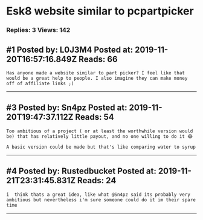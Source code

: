 # Esk8 website similar to pcpartpicker

### Replies: 3 Views: 142

## \#1 Posted by: L0J3M4 Posted at: 2019-11-20T16:57:16.849Z Reads: 66

```
Has anyone made a website similar to part picker? I feel like that would be a great help to people. I also imagine they can make money off of affiliate links ;)
```

---
## \#3 Posted by: Sn4pz Posted at: 2019-11-20T19:47:37.112Z Reads: 54

```
Too ambitious of a project ( or at least the worthwhile version would be) that has relatively little payout, and no one willing to do it 😂 

A basic version could be made but that's like comparing water to syrup
```

---
## \#4 Posted by: Rustedbucket Posted at: 2019-11-21T23:31:45.831Z Reads: 24

```
i  think thats a great idea, like what @Sn4pz said its probably very ambitious but nevertheless i'm sure someone could do it im their spare time
```

---
